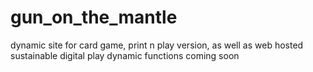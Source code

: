 # gun_on_the_mantle
dynamic site for card game, print n play version, as well as web hosted sustainable digital play
dynamic functions coming soon
